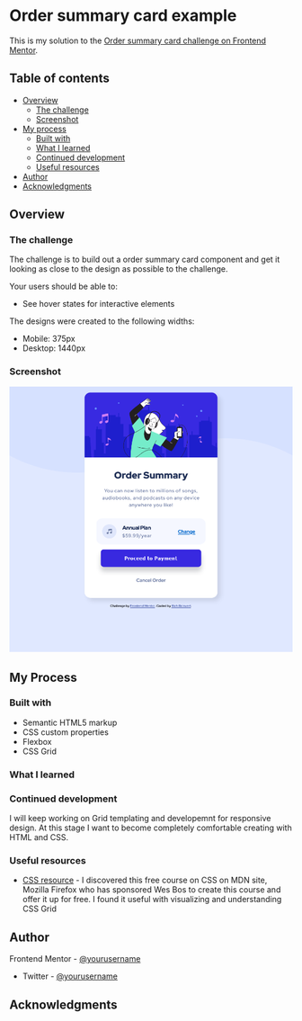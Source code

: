# Order summary card example

This is my solution to the [Order summary card challenge on Frontend Mentor](https://www.frontendmentor.io/challenges/order-summary-component-QlPmajDUj).

## Table of contents

- [Overview](#overview)
  - [The challenge](#the-challenge)
  - [Screenshot](#screenshot)
- [My process](#my-process)
  - [Built with](#built-with)
  - [What I learned](#what-i-learned)
  - [Continued development](#continued-development)
  - [Useful resources](#useful-resources)
- [Author](#author)
- [Acknowledgments](#acknowledgments)

## Overview

### The challenge

The challenge is to build out a order summary card component and get it looking as close to the design as possible to the challenge.

Your users should be able to:

- See hover states for interactive elements

The designs were created to the following widths:

- Mobile: 375px
- Desktop: 1440px

### Screenshot

![](screenshot.png)

## My Process

### Built with

- Semantic HTML5 markup
- CSS custom properties
- Flexbox
- CSS Grid

### What I learned

### Continued development

I will keep working on Grid templating and developemnt for responsive design. At this stage I want to become completely comfortable creating with HTML and CSS.

### Useful resources

- [CSS resource](https://cssgrid.io/) - I discovered this free course on CSS on MDN site, Mozilla Firefox who has sponsored Wes Bos to create this course and offer it up for free. I found it useful with visualizing and understanding CSS Grid

## Author

Frontend Mentor - [@yourusername](https://www.frontendmentor.io/profile/yourusername)

- Twitter - [@yourusername](https://www.twitter.com/yourusername)

## Acknowledgments
